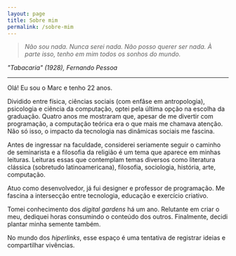 ```yaml
---
layout: page
title: Sobre mim
permalink: /sobre-mim
---
```


> *Não sou nada. Nunca serei nada. Não posso querer ser nada. À parte 
> isso, tenho em mim todos os sonhos do mundo.*

*"Tabacaria" (1928), Fernando Pessoa*

---

Olá! Eu sou o Marc e tenho 22 anos.

Dividido entre física, ciências sociais (com enfâse em antropologia), psicologia e ciência da computação, optei pela última opção na escolha da graduação. Quatro anos me mostraram que, apesar de me divertir com programação, a computação teórica era o que mais me chamava atenção. Não só isso, o impacto da tecnologia nas dinâmicas sociais me fascina.

Antes de ingressar na faculdade, considerei seriamente seguir o caminho de seminarista e a filosofia da religião é um tema que aparece em minhas leituras. Leituras essas que contemplam temas diversos como literatura clássica (sobretudo latinoamericana), filosofia, sociologia, história, arte, computação.  

Atuo como desenvolvedor, já fui designer e professor de programação. Me fascina a intersecção entre tecnologia, educação e exercício criativo.

Tomei conhecimento dos *digital gardens* há um ano. Relutante em criar o meu, dediquei horas consumindo o conteúdo dos outros. Finalmente, decidi plantar minha semente também.

No mundo dos *hiperlinks*, esse espaço é uma tentativa de registrar ideias e compartilhar vivências.
